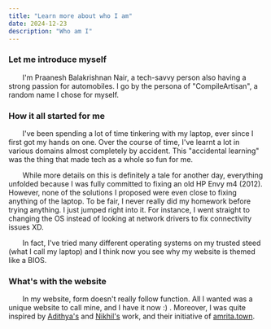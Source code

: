 ```yaml
---
title: "Learn more about who I am"
date: 2024-12-23
description: "Who am I"
---
```


### Let me introduce myself

&nbsp;&nbsp;&nbsp;&nbsp;&nbsp;&nbsp; I'm Praanesh Balakrishnan Nair, a tech-savvy person also having
a strong passion for automobiles. I go by the persona of "CompileArtisan", a random name I chose for 
myself. 


### How it all started for me 

&nbsp;&nbsp;&nbsp;&nbsp;&nbsp;&nbsp; I've been spending a lot of time tinkering with my laptop, ever since I first got my hands on one. Over the course of time, I've learnt a lot in various domains almost completely by accident. This "accidental learning" was the thing that made tech as a whole so fun for me. 

&nbsp;&nbsp;&nbsp;&nbsp;&nbsp;&nbsp; While more details on this is definitely a tale for another day, everything unfolded because I was fully committed to fixing an old HP Envy m4 (2012). However, none of the solutions I proposed were even close to fixing anything of the laptop. To be fair, I never really did my homework before trying anything. I just jumped right into it. For instance, I went straight to changing the OS instead of looking at network drivers to fix connectivity issues XD.  

&nbsp;&nbsp;&nbsp;&nbsp;&nbsp;&nbsp; In fact, I've tried many different operating systems on my trusted 
steed (what I call my laptop) and I think now you see why my website is themed like a BIOS.

### What's with the website

&nbsp;&nbsp;&nbsp;&nbsp;&nbsp;&nbsp; In my website, form doesn't really follow function. All I wanted was
a unique website to call mine, and I have it now :) . Moreover, I was quite inspired by 
[Adithya's](https://adithyanair.com/) and [Nikhil's](https://heftymouse.me/) work, and their initiative of
[amrita.town](https://amrita.town/).

